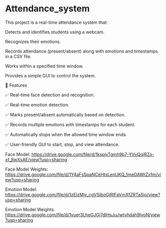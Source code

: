 # Attendance_system

This project is a real-time attendance system that:

Detects and identifies students using a webcam.

Recognizes their emotions.

Records attendance (present/absent) along with emotions and timestamps in a CSV file.

Works within a specified time window.

Provides a simple GUI to control the system.




🚀 Features

✅ Real-time face detection and recognition.

✅ Real-time emotion detection.

✅ Marks present/absent automatically based on detection.

✅ Records multiple emotions with timestamps for each student.

✅ Automatically stops when the allowed time window ends.

✅ User-friendly GUI to start, stop, and view attendance.

Face Model:
https://drive.google.com/file/d/1kspjxTgmh9b7-YVvQqiRZo-xf_8wXsAE/view?usp=sharing

Face Model Weights:
https://drive.google.com/file/d/1Y4aFsSpaNCeHtsLenUKQ_1meOAWrZxfm/view?usp=sharing

Emotion Model:
https://drive.google.com/file/d/1zEIzMiy_cgVSjboGjRIFaVmXfZRTaSjo/view?usp=sharing

Emotion Model Weights:
https://drive.google.com/file/d/1vuer3LheGJGj7dlHsJuJwtvhdah9lyoN/view?usp=sharing
